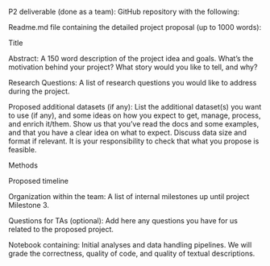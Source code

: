 P2 deliverable (done as a team): GitHub repository with the following:

Readme.md file containing the detailed project proposal (up to 1000 words):

Title

Abstract: A 150 word description of the project idea and goals. What’s the motivation behind your project? What story would you like to tell, and why?

Research Questions: A list of research questions you would like to address during the project.

Proposed additional datasets (if any): List the additional dataset(s) you want to use (if any), and some ideas on how you expect to get, manage, process, and enrich it/them. Show us that you’ve read the docs and some examples, and that you have a clear idea on what to expect. Discuss data size and format if relevant. It is your responsibility to check that what you propose is feasible.

Methods

Proposed timeline

Organization within the team: A list of internal milestones up until project Milestone 3.

Questions for TAs (optional): Add here any questions you have for us related to the proposed project.

Notebook containing:
Initial analyses and data handling pipelines. We will grade the correctness, quality of code, and quality of textual descriptions.
